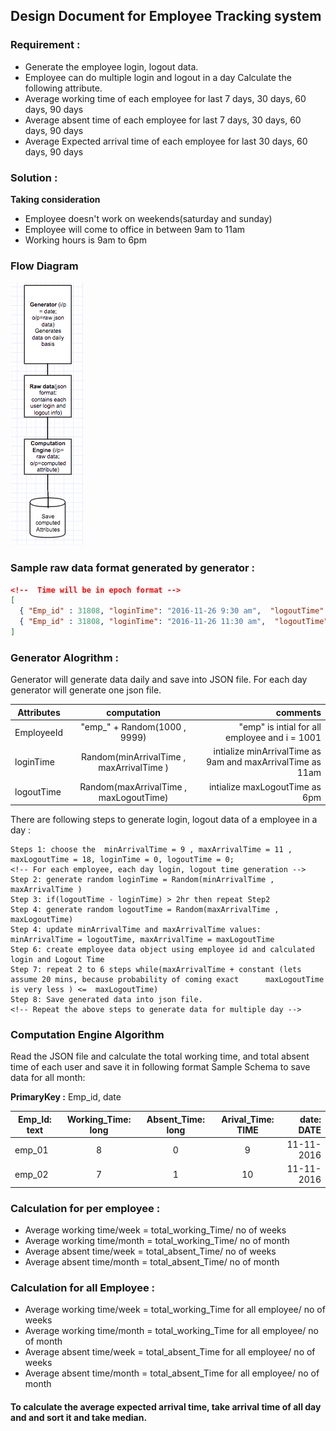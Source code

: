 ## Design Document for Employee Tracking system 
 
### Requirement :  
* Generate the employee login, logout data.  
* Employee can do multiple login and logout in a day 
Calculate the following attribute. 
* Average working time of each employee for last 7 days, 30 days, 60 days, 90 days
* Average absent time of each employee for last 7 days, 30 days, 60 days, 90 days
* Average Expected arrival time of each employee for last 30 days, 60 days, 90 days

### Solution : 
 **Taking consideration** 
 * Employee doesn't work on weekends(saturday and sunday)
 * Employee will come to office in between 9am to 11am
 * Working hours is 9am to 6pm
 
### Flow Diagram
   ![Flow Diagram](https://github.com/jitendrasinghsankhwar/EmployeeTrackingSystem/blob/master/images/flowDiagram.png)
### Sample raw data format generated by generator : 
```json
<!--  Time will be in epoch format -->
[ 
  { "Emp_id" : 31808, "loginTime": "2016-11-26 9:30 am",  "logoutTime": "2016-11-26 10:30 am"},   
  { "Emp_id" : 31808, "loginTime": "2016-11-26 11:30 am",  "logoutTime": "2016-11-26 05:30 pm"} 
] 
```
 
### Generator Alogrithm : 
Generator will generate data daily and save into JSON file. For each day generator will generate one json file.

 Attributes  | computation | comments        |
 ------------ | :-----------: | -----------: |
EmployeeId      |       "emp_" + Random(1000 , 9999)    |      "emp" is intial for all employee and i = 1001    |
loginTime       |          Random(minArrivalTime , maxArrivalTime )         |      intialize minArrivalTime as 9am and maxArrivalTime as 11am      |               
logoutTime       |       Random(maxArrivalTime , maxLogoutTime)      |      intialize maxLogoutTime as 6pm      | 

There are following steps to generate login, logout data of a employee in a day :  
```
Steps 1: choose the  minArrivalTime = 9 , maxArrivalTime = 11 , maxLogoutTime = 18, loginTime = 0, logoutTime = 0; 
<!-- For each employee, each day login, logout time generation -->                                
Step 2: generate random loginTime = Random(minArrivalTime , maxArrivalTime )                                   
Step 3: if(logoutTime - loginTime) > 2hr then repeat Step2                                                   
Step 4: generate random logoutTime = Random(maxArrivalTime , maxLogoutTime)                                       
Step 4: update minArrivalTime and maxArrivalTime values: minArrivalTime = logoutTime, maxArrivalTime = maxLogoutTime       
Step 6: create employee data object using employee id and calculated login and Logout Time                          
Step 7: repeat 2 to 6 steps while(maxArrivalTime + constant (lets assume 20 mins, because probability of coming exact      maxLogoutTime is very less ) <=  maxLogoutTime)                                             
Step 8: Save generated data into json file.                                                            
<!-- Repeat the above steps to generate data for multiple day -->    
```

### Computation Engine Algorithm
 

  
Read the JSON file and calculate the total working time, and total absent time of each user and save it in following format 
Sample Schema to save data for all month:  

**PrimaryKey :** Emp_id, date

  Emp_Id: text  | Working_Time: long | Absent_Time: long | Arival_Time: TIME | date: DATE|
------------   | :-----------:        | :-----------:       |:-----------:   | -----------: |
 emp_01           |       8              |      0              | 9              | 11-11-2016   | 
 emp_02           |       7              |      1              | 10             | 11-11-2016   |                                                                 


### Calculation for per employee :                                                      
* Average working time/week = total_working_Time/ no of weeks                                          
* Average working time/month = total_working_Time/ no of month                                                    
* Average absent time/week = total_absent_Time/ no of weeks                                                       
* Average absent time/month = total_absent_Time/ no of month  

### Calculation for all Employee :                                      
* Average working time/week = total_working_Time for all employee/ no of weeks                                   
* Average working time/month = total_working_Time for all employee/ no of month 
* Average absent time/week = total_absent_Time for all employee/ no of weeks 
* Average absent time/month = total_absent_Time for all employee/ no of month                                       
 
 
#### To calculate the average expected arrival time, take arrival time of all day and  and sort it and take median.  
  
  
 
